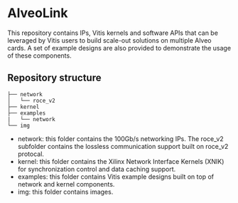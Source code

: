 # AlveoLink
This repository contains IPs, Vitis kernels and software APIs that can be leveraged by Vitis users to build scale-out solutions on multiple Alveo cards. A set of example designs are also provided to demonstrate the usage of these components.

## Repository structure

~~~
├── network
│   └── roce_v2
├── kernel
├── examples
|   └── network 
└── img
~~~

* network: this folder contains the 100Gb/s networking IPs. The roce_v2 subfolder contains the lossless communication support built on roce_v2 protocal.
* kernel: this folder contains the Xilinx Network Interface Kernels (XNIK) for synchronization control and data caching support.
* examples: this folder contains Vitis example designs built on top of network and kernel components.
* img: this folder contains images.


